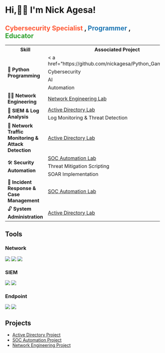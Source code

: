 # Hi,👋🏽 I'm Nick Agesa!
<h2>
  <a href="https://www.linkedin.com/in/nickson-adamson-93512b122/" style="text-decoration: none; color: #ff5733;">Cybersecurity Specialist</a> ,
  <a href="https://github.com/nickagesa/nickagesa/blob/main/README.md" style="text-decoration: none; color: #1f77b4;">Programmer</a> , 
  <a href="https://github.com/nickagesa/nickagesa/blob/main/README.md" style="text-decoration: none; color: #2ca02c;">Educator</a>
</h2>

<table>
  <tr>
    <th>Skill</th>
    <th>Associated Project</th>
  </tr>
  
  <!-- Python Programming -->
  <tr>
    <td rowspan="4">🐍 <b>Python Programming</b></td>
    <td>< a href="https://github.com/nickagesa/Python_Games>Games</a></td>
  </tr>
  <tr>
    <td>Cybersecurity</td>
  </tr>
  <tr>
    <td>AI</td>
  </tr>
  <tr>
    <td>Automation</td>
  </tr>

  <!-- Network Engineering -->
  <tr>
    <td>👨‍💻 <b>Network Engineering</b></td>
    <td><a href="https://github.com/nickagesa/Network-Engineering-Lab">Network Engineering Lab</a></td>
  </tr>

  <!-- SIEM & Log Analysis -->
  <tr>
    <td rowspan="2">🧾 <b>SIEM & Log Analysis</b></td>
    <td><a href="https://github.com/nickagesa/Active-Directory-Lab">Active Directory Lab</a></td>
  </tr>
  <tr>
    <td>Log Monitoring & Threat Detection</td>
  </tr>

  <!-- Network Traffic Monitoring -->
  <tr>
    <td>🔎 <b>Network Traffic Monitoring & Attack Detection</b></td>
    <td><a href="https://github.com/nickagesa/Active-Directory-Lab">Active Directory Lab</a></td>
  </tr>

  <!-- Security Automation -->
  <tr>
    <td rowspan="3">🛠️ <b>Security Automation</b></td>
    <td><a href="https://github.com/nickagesa/SOC-Automation-Lab/blob/main/README.md">SOC Automation Lab</a></td>
  </tr>
  <tr>
    <td>Threat Mitigation Scripting</td>
  </tr>
  <tr>
    <td>SOAR Implementation</td>
  </tr>

  <!-- Incident Response -->
  <tr>
    <td>🚨 <b>Incident Response & Case Management</b></td>
    <td><a href="https://github.com/nickagesa/SOC-Automation-Lab/blob/main/README.md">SOC Automation Lab</a></td>
  </tr>

  <!-- System Administration -->
  <tr>
    <td>🔓 <b>System Administration</b></td>
    <td><a href="https://github.com/nickagesa/Active-Directory-Lab">Active Directory Lab</a></td>
  </tr>
</table>




## Tools

### Network
<div>
    <img src="https://img.shields.io/badge/-Wireshark-1679A7?&style=for-the-badge&logo=Wireshark&logoColor=white" />
    <img src="https://img.shields.io/badge/-Suricata-EF3B2D?&style=for-the-badge&logo=Suricata&logoColor=white" />
    <img src="https://img.shields.io/badge/-pfSense-394B92?&style=for-the-badge&logo=pfSense&logoColor=white" />
</div>

### SIEM
<div>
    <img src="https://img.shields.io/badge/-Wazuh-326CE5?&style=for-the-badge&logo=Wazuh&logoColor=white" />
    <img src="https://img.shields.io/badge/-Splunk-000000?&style=for-the-badge&logo=Splunk&logoColor=white" />
</div>


### Endpoint
<div>
    <img src="https://img.shields.io/badge/-Microsoft_Defender_for_Endpoint-00A4EF?&style=for-the-badge&logo=Microsoft&logoColor=white" />
    <img src="https://img.shields.io/badge/-Velociraptor-4B275F?&style=for-the-badge&logo=Velociraptor&logoColor=white" />
</div>


## Projects
- <a href="https://github.com/nickagesa/Active-Directory-Lab">Active Directory Project</a>
- <a href="https://github.com/nickagesa/SOC-Automation-Lab/blob/main/README.md">SOC Automation Project</a>
- <a href= "https://github.com/nickagesa/Network-Engineering-Lab/blob/main/README.md"> Network Engineering Project </a>
